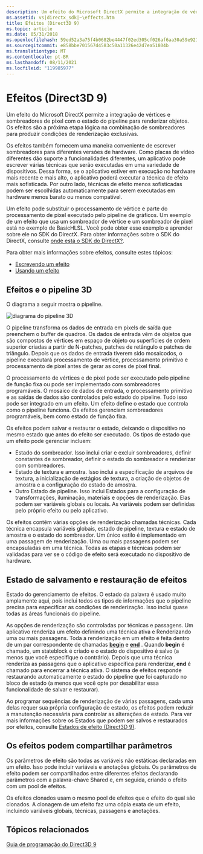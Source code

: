 ```yaml
---
description: Um efeito do Microsoft DirectX permite a integração de vértices e sombreadores de pixel com o estado do pipeline para renderizar objetos. Os efeitos são a próxima etapa lógica na combinação de sombreadores para produzir condições de renderização exclusivas.
ms.assetid: vs|directx_sdk|~\effects.htm
title: Efeitos (Direct3D 9)
ms.topic: article
ms.date: 05/31/2018
ms.openlocfilehash: 59ed52a3a75f4b0682be4447f02ed305cf026af6aa30a59e921f4fa23f0e2211
ms.sourcegitcommit: e858bbe701567d4583c50a11326e42d7ea51804b
ms.translationtype: MT
ms.contentlocale: pt-BR
ms.lasthandoff: 08/11/2021
ms.locfileid: "119985977"
---
```

# <a name="effects-direct3d-9"></a>Efeitos (Direct3D 9)

Um efeito do Microsoft DirectX permite a integração de vértices e sombreadores de pixel com o estado do pipeline para renderizar objetos. Os efeitos são a próxima etapa lógica na combinação de sombreadores para produzir condições de renderização exclusivas.

Os efeitos também fornecem uma maneira conveniente de escrever sombreadores para diferentes versões de hardware. Como placas de vídeo diferentes dão suporte a funcionalidades diferentes, um aplicativo pode escrever várias técnicas que serão executadas em uma variedade de dispositivos. Dessa forma, se o aplicativo estiver em execução no hardware mais recente e mais alto, o aplicativo poderá executar a técnica de efeito mais sofisticada. Por outro lado, técnicas de efeito menos sofisticadas podem ser escolhidas automaticamente para serem executadas em hardware menos barato ou menos compatível.

Um efeito pode substituir o processamento de vértice e parte do processamento de pixel executado pelo pipeline de gráficos. Um exemplo de um efeito que usa um sombreador de vértice e um sombreador de pixel está no exemplo de BasicHLSL. Você pode obter esse exemplo e aprender sobre ele no SDK do DirectX. Para obter informações sobre o SDK do DirectX, consulte [onde está o SDK do DirectX?](../directx-sdk--august-2009-.md).

Para obter mais informações sobre efeitos, consulte estes tópicos:

-   [Escrevendo um efeito](writing-an-effect.md)
-   [Usando um efeito](using-an-effect.md)

## <a name="effects-and-the-3d-pipeline"></a>Efeitos e o pipeline 3D

O diagrama a seguir mostra o pipeline.

![diagrama do pipeline 3D](images/effects-block-diagram.png)

O pipeline transforma os dados de entrada em pixels de saída que preenchem o buffer de quadros. Os dados de entrada vêm de objetos que são compostos de vértices em espaço de objeto ou superfícies de ordem superior criadas a partir de N-patches, patches de retângulo e patches de triângulo. Depois que os dados de entrada tiverem sido mosaicodos, o pipeline executará processamento de vértice, processamento primitivo e processamento de pixel antes de gerar as cores de pixel final.

O processamento de vértices e de pixel pode ser executado pelo pipeline de função fixa ou pode ser implementado com sombreadores programáveis. O mosaico de dados de entrada, o processamento primitivo e as saídas de dados são controlados pelo estado do pipeline. Tudo isso pode ser integrado em um efeito. Um efeito define o estado que controla como o pipeline funciona. Os efeitos gerenciam sombreadores programáveis, bem como estado de função fixa.

Os efeitos podem salvar e restaurar o estado, deixando o dispositivo no mesmo estado que antes do efeito ser executado. Os tipos de estado que um efeito pode gerenciar incluem:

-   Estado do sombreador. Isso inclui criar e excluir sombreadores, definir constantes de sombreador, definir o estado do sombreador e renderizar com sombreadores.
-   Estado de textura e amostra. Isso inclui a especificação de arquivos de textura, a inicialização de estágios de textura, a criação de objetos de amostra e a configuração do estado de amostra.
-   Outro Estado de pipeline. Isso inclui Estados para a configuração de transformações, iluminação, materiais e opções de renderização. Elas podem ser variáveis globais ou locais. As variáveis podem ser definidas pelo próprio efeito ou pelo aplicativo.

Os efeitos contêm várias opções de renderização chamadas técnicas. Cada técnica encapsula variáveis globais, estado de pipeline, textura e estado de amostra e o estado do sombreador. Um único estilo é implementado em uma passagem de renderização. Uma ou mais passagens podem ser encapsuladas em uma técnica. Todas as etapas e técnicas podem ser validadas para ver se o código de efeito será executado no dispositivo de hardware.

## <a name="effects-save-and-restore-state"></a>Estado de salvamento e restauração de efeitos

Estado do gerenciamento de efeitos. O estado da palavra é usado muito amplamente aqui, pois inclui todos os tipos de informações que o pipeline precisa para especificar as condições de renderização. Isso inclui quase todas as áreas funcionais do pipeline.

As opções de renderização são controladas por técnicas e passagens. Um aplicativo renderiza um efeito definindo uma técnica ativa e Renderizando uma ou mais passagens. Toda a renderização em um efeito é feita dentro de um par correspondente de chamadas [**begin**](id3dxeffect--begin.md) e [**end**](id3dxeffect--end.md) . Quando **begin** é chamado, um stateblock é criado e o estado do dispositivo é salvo (a menos que você especifique o contrário). Depois que uma técnica renderiza as passagens que o aplicativo especifica para renderizar, **end** é chamado para encerrar a técnica ativa. O sistema de efeitos responde restaurando automaticamente o estado do pipeline que foi capturado no bloco de estado (a menos que você opte por desabilitar essa funcionalidade de salvar e restaurar).

Ao programar sequências de renderização de várias passagens, cada uma delas requer sua própria configuração de estado, os efeitos podem reduzir a manutenção necessária para controlar as alterações de estado. Para ver mais informações sobre os Estados que podem ser salvos e restaurados por efeitos, consulte [Estados de efeito (Direct3D 9)](effect-states.md).

## <a name="effects-can-share-parameters"></a>Os efeitos podem compartilhar parâmetros

Os parâmetros de efeito são todas as variáveis não estáticas declaradas em um efeito. Isso pode incluir variáveis e anotações globais. Os parâmetros de efeito podem ser compartilhados entre diferentes efeitos declarando parâmetros com a palavra-chave Shared e, em seguida, criando o efeito com um pool de efeitos.

Os efeitos clonados usam o mesmo pool de efeitos que o efeito do qual são clonados. A clonagem de um efeito faz uma cópia exata de um efeito, incluindo variáveis globais, técnicas, passagens e anotações.

## <a name="related-topics"></a>Tópicos relacionados

<dl> <dt>

[Guia de programação do Direct3D 9](dx9-graphics-programming-guide.md)
</dt> </dl>

 

 
